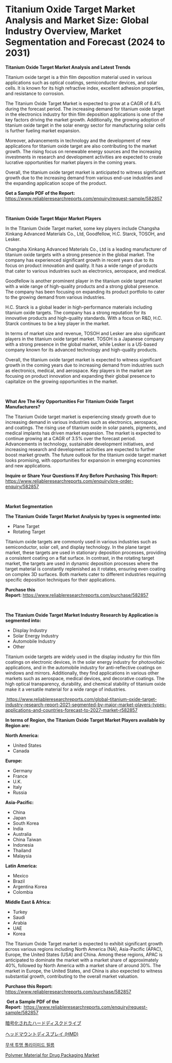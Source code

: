 <p><h1>Titanium Oxide Target Market Analysis and Market Size: Global Industry Overview, Market Segmentation and Forecast (2024 to 2031)</h1></p><p><strong>Titanium Oxide Target Market Analysis and Latest Trends</strong></p>
<p><p>Titanium oxide target is a thin film deposition material used in various applications such as optical coatings, semiconductor devices, and solar cells. It is known for its high refractive index, excellent adhesion properties, and resistance to corrosion.</p><p>The Titanium Oxide Target Market is expected to grow at a CAGR of 8.4% during the forecast period. The increasing demand for titanium oxide target in the electronics industry for thin film deposition applications is one of the key factors driving the market growth. Additionally, the growing adoption of titanium oxide target in the solar energy sector for manufacturing solar cells is further fueling market expansion.</p><p>Moreover, advancements in technology and the development of new applications for titanium oxide target are also contributing to the market growth. The rising focus on renewable energy sources and the increasing investments in research and development activities are expected to create lucrative opportunities for market players in the coming years.</p><p>Overall, the titanium oxide target market is anticipated to witness significant growth due to the increasing demand from various end-use industries and the expanding application scope of the product.</p></p>
<p><strong>Get a Sample PDF of the Report:&nbsp;</strong> <a href="https://www.reliableresearchreports.com/enquiry/request-sample/582857">https://www.reliableresearchreports.com/enquiry/request-sample/582857</a></p>
<p>&nbsp;</p>
<p><strong>Titanium Oxide Target Major Market Players</strong></p>
<p><p>In the Titanium Oxide Target market, some key players include Changsha Xinkang Advanced Materials Co., Ltd, Goodfellow, H.C. Starck, TOSOH, and Lesker. </p><p>Changsha Xinkang Advanced Materials Co., Ltd is a leading manufacturer of titanium oxide targets with a strong presence in the global market. The company has experienced significant growth in recent years due to its focus on product innovation and quality. It has a wide range of products that cater to various industries such as electronics, aerospace, and medical.</p><p>Goodfellow is another prominent player in the titanium oxide target market with a wide range of high-quality products and a strong global presence. The company has been focusing on expanding its product portfolio to cater to the growing demand from various industries. </p><p>H.C. Starck is a global leader in high-performance materials including titanium oxide targets. The company has a strong reputation for its innovative products and high-quality standards. With a focus on R&D, H.C. Starck continues to be a key player in the market.</p><p>In terms of market size and revenue, TOSOH and Lesker are also significant players in the titanium oxide target market. TOSOH is a Japanese company with a strong presence in the global market, while Lesker is a US-based company known for its advanced technology and high-quality products.</p><p>Overall, the titanium oxide target market is expected to witness significant growth in the coming years due to increasing demand from industries such as electronics, medical, and aerospace. Key players in the market are focusing on product innovation and expanding their global presence to capitalize on the growing opportunities in the market.</p></p>
<p>&nbsp;</p>
<p><strong>What Are The Key Opportunities For Titanium Oxide Target Manufacturers?</strong></p>
<p><p>The Titanium Oxide target market is experiencing steady growth due to increasing demand in various industries such as electronics, aerospace, and coatings. The rising use of titanium oxide in solar panels, pigments, and medical implants has driven market expansion. The market is expected to continue growing at a CAGR of 3.5% over the forecast period. Advancements in technology, sustainable development initiatives, and increasing research and development activities are expected to further boost market growth. The future outlook for the titanium oxide target market looks promising, with opportunities for expansion in emerging economies and new applications.</p></p>
<p><strong>Inquire or Share Your Questions If Any Before Purchasing This Report:</strong> <a href="https://www.reliableresearchreports.com/enquiry/pre-order-enquiry/582857">https://www.reliableresearchreports.com/enquiry/pre-order-enquiry/582857</a></p>
<p>&nbsp;</p>
<p><strong>Market Segmentation</strong></p>
<p><strong>The Titanium Oxide Target Market Analysis by types is segmented into:</strong></p>
<p><ul><li>Plane Target</li><li>Rotating Target</li></ul></p>
<p><p>Titanium oxide targets are commonly used in various industries such as semiconductor, solar cell, and display technology. In the plane target market, these targets are used in stationary deposition processes, providing a consistent coating on a flat surface. In contrast, in the rotating target market, the targets are used in dynamic deposition processes where the target material is constantly replenished as it rotates, ensuring even coating on complex 3D surfaces. Both markets cater to different industries requiring specific deposition techniques for their applications.</p></p>
<p><strong>Purchase this Report:&nbsp;</strong><a href="https://www.reliableresearchreports.com/purchase/582857">https://www.reliableresearchreports.com/purchase/582857</a></p>
<p>&nbsp;</p>
<p><strong>The Titanium Oxide Target Market Industry Research by Application is segmented into:</strong></p>
<p><ul><li>Display Industry</li><li>Solar Energy Industry</li><li>Automobile Industry</li><li>Other</li></ul></p>
<p><p>Titanium oxide targets are widely used in the display industry for thin film coatings on electronic devices, in the solar energy industry for photovoltaic applications, and in the automobile industry for anti-reflective coatings on windows and mirrors. Additionally, they find applications in various other markets such as aerospace, medical devices, and decorative coatings. The high optical transparency, durability, and chemical stability of titanium oxide make it a versatile material for a wide range of industries.</p></p>
<p><a href="https://www.reliableresearchreports.com/global-titanium-oxide-target-industry-research-report-2021-segmented-by-major-market-players-types-applications-and-countries-forecast-to-2027-market-r582857">&nbsp;https://www.reliableresearchreports.com/global-titanium-oxide-target-industry-research-report-2021-segmented-by-major-market-players-types-applications-and-countries-forecast-to-2027-market-r582857</a></p>
<p><strong>In terms of Region, the Titanium Oxide Target Market Players available by Region are:</strong></p>
<p>
    <p> <strong> North America: </strong>
        <ul>
            <li>United States</li>
            <li>Canada</li>
        </ul>
        </p> 
    <p> <strong> Europe: </strong>
        <ul>
            <li>Germany</li>
            <li>France</li>
            <li>U.K.</li>
            <li>Italy</li>
            <li>Russia</li>
        </ul>
        </p> 
    <p> <strong> Asia-Pacific: </strong>
        <ul>
            <li>China</li>
            <li>Japan</li>
            <li>South Korea</li>
            <li>India</li>
            <li>Australia</li>
            <li>China Taiwan</li>
            <li>Indonesia</li>
            <li>Thailand</li>
            <li>Malaysia</li>
        </ul>
        </p> 
    <p> <strong> Latin America: </strong>
        <ul>
            <li>Mexico</li>
            <li>Brazil</li>
            <li>Argentina Korea</li>
            <li>Colombia</li>
        </ul>
        </p> 
    <p> <strong> Middle East & Africa: </strong>
        <ul>
            <li>Turkey</li>
            <li>Saudi</li>
            <li>Arabia</li>
            <li>UAE</li>
            <li>Korea</li>
        </ul>
    </p>
    </p>
<p><p>The Titanium Oxide Target market is expected to exhibit significant growth across various regions including North America (NA), Asia-Pacific (APAC), Europe, the United States (USA) and China. Among these regions, APAC is anticipated to dominate the market with a market share of approximately 40%, followed by North America with a market share of around 30%. The market in Europe, the United States, and China is also expected to witness substantial growth, contributing to the overall market valuation.</p></p>
<p><strong>Purchase this Report: </strong><a href="https://www.reliableresearchreports.com/purchase/582857">https://www.reliableresearchreports.com/purchase/582857</a></p>
<p>&nbsp;<strong>Get a Sample PDF of the Report:&nbsp;&nbsp;</strong><a href="https://www.reliableresearchreports.com/enquiry/request-sample/582857">https://www.reliableresearchreports.com/enquiry/request-sample/582857</a></p>
<p><strong></strong></p>
<p><p><a href="https://github.com/zoetazuur/Market-Research-Report-List-1/blob/main/5228571102931.md">暗号化されたハードディスクドライブ</a></p><p><a href="https://medium.com/@teridactyl90/%E3%83%98%E3%83%83%E3%83%89%E3%83%9E%E3%82%A6%E3%83%B3%E3%83%88%E3%83%87%E3%82%A3%E3%82%B9%E3%83%97%E3%83%AC%E3%82%A4-hmd-%E5%B8%82%E5%A0%B4%E3%81%AE%E5%88%86%E6%9E%90-%E3%82%B0%E3%83%AD%E3%83%BC%E3%83%90%E3%83%AB%E7%94%A3%E6%A5%AD%E3%81%AE%E8%A6%8B%E9%80%9A%E3%81%97%E3%81%A8%E4%BA%88%E6%B8%AC-2024%E5%B9%B4%E3%81%8B%E3%82%892031%E5%B9%B4-8f487320e6d0">ヘッドマウントディスプレイ (HMD)</a></p><p><a href="https://github.com/Wesleyeilly8796202/Market-Research-Report-List-1/blob/main/957454487086.md">무색 투명 폴리이미드 필름</a></p><p><a href="https://github.com/nicoletavirag/Market-Research-Report-List-3/blob/main/polymer-material-for-drug-packaging-market.md">Polymer Material for Drug Packaging Market</a></p></p>